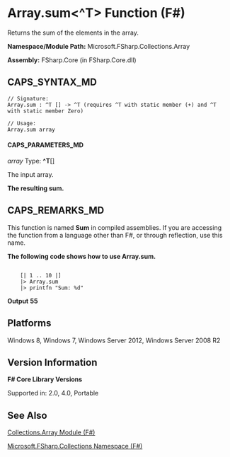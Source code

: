 # Array.sum<^T> Function (F#)

Returns the sum of the elements in the array.

**Namespace/Module Path:** Microsoft.FSharp.Collections.Array

**Assembly:** FSharp.Core (in FSharp.Core.dll)


## CAPS_SYNTAX_MD

```
// Signature:
Array.sum : ^T [] -> ^T (requires ^T with static member (+) and ^T with static member Zero)

// Usage:
Array.sum array
```

#### CAPS_PARAMETERS_MD
*array*
Type: **^T**[[]](http://msdn.microsoft.com/en-us/library/def20292-9aae-4596-9275-b94e594f8493)


The input array.



**The resulting sum.**
## CAPS_REMARKS_MD
This function is named **Sum** in compiled assemblies. If you are accessing the function from a language other than F#, or through reflection, use this name.

**The following code shows how to use Array.sum.**
```

    [| 1 .. 10 |]
    |> Array.sum
    |> printfn "Sum: %d"
```

**Output**
**55**
## Platforms
Windows 8, Windows 7, Windows Server 2012, Windows Server 2008 R2


## Version Information
**F# Core Library Versions**

Supported in: 2.0, 4.0, Portable




## See Also
[Collections.Array Module &#40;F&#35;&#41;](Collections.Array+Module+%28F%23%29.md)

[Microsoft.FSharp.Collections Namespace &#40;F&#35;&#41;](Microsoft.FSharp.Collections+Namespace+%28F%23%29.md)

